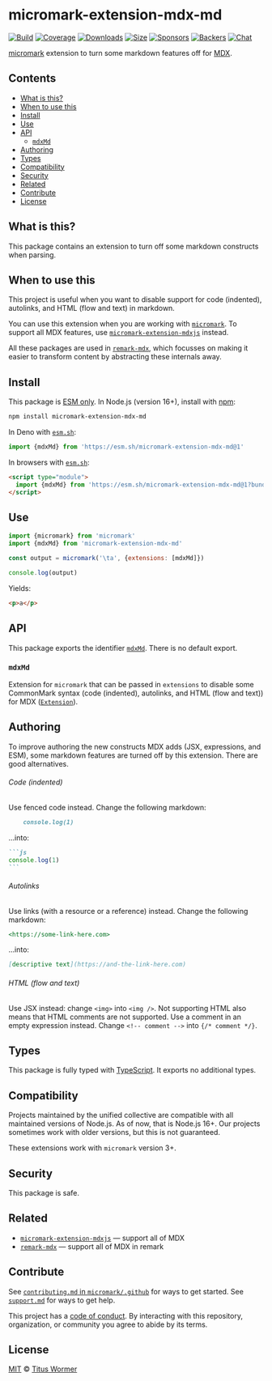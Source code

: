 # micromark-extension-mdx-md

[![Build][build-badge]][build]
[![Coverage][coverage-badge]][coverage]
[![Downloads][downloads-badge]][downloads]
[![Size][size-badge]][size]
[![Sponsors][sponsors-badge]][collective]
[![Backers][backers-badge]][collective]
[![Chat][chat-badge]][chat]

[micromark][] extension to turn some markdown features off for [MDX][mdxjs].

## Contents

*   [What is this?](#what-is-this)
*   [When to use this](#when-to-use-this)
*   [Install](#install)
*   [Use](#use)
*   [API](#api)
    *   [`mdxMd`](#mdxmd)
*   [Authoring](#authoring)
*   [Types](#types)
*   [Compatibility](#compatibility)
*   [Security](#security)
*   [Related](#related)
*   [Contribute](#contribute)
*   [License](#license)

## What is this?

This package contains an extension to turn off some markdown constructs when
parsing.

## When to use this

This project is useful when you want to disable support for code (indented),
autolinks, and HTML (flow and text) in markdown.

You can use this extension when you are working with [`micromark`][micromark].
To support all MDX features, use
[`micromark-extension-mdxjs`][micromark-extension-mdxjs] instead.

All these packages are used in [`remark-mdx`][remark-mdx], which focusses on
making it easier to transform content by abstracting these internals away.

## Install

This package is [ESM only][esm].
In Node.js (version 16+), install with [npm][]:

```sh
npm install micromark-extension-mdx-md
```

In Deno with [`esm.sh`][esmsh]:

```js
import {mdxMd} from 'https://esm.sh/micromark-extension-mdx-md@1'
```

In browsers with [`esm.sh`][esmsh]:

```html
<script type="module">
  import {mdxMd} from 'https://esm.sh/micromark-extension-mdx-md@1?bundle'
</script>
```

## Use

```js
import {micromark} from 'micromark'
import {mdxMd} from 'micromark-extension-mdx-md'

const output = micromark('\ta', {extensions: [mdxMd]})

console.log(output)
```

Yields:

```html
<p>a</p>
```

## API

This package exports the identifier [`mdxMd`][api-mdx-md].
There is no default export.

### `mdxMd`

Extension for `micromark` that can be passed in `extensions` to disable some
CommonMark syntax (code (indented), autolinks, and HTML (flow and text)) for
MDX ([`Extension`][micromark-extension]).

## Authoring

To improve authoring the new constructs MDX adds (JSX, expressions, and
ESM), some markdown features are turned off by this extension.
There are good alternatives.

###### Code (indented)

Use fenced code instead.
Change the following markdown:

```markdown
    console.log(1)
```

…into:

````markdown
```js
console.log(1)
```
````

###### Autolinks

Use links (with a resource or a reference) instead.
Change the following markdown:

```markdown
<https://some-link-here.com>
```

…into:

```markdown
[descriptive text](https://and-the-link-here.com)
```

###### HTML (flow and text)

Use JSX instead: change `<img>` into `<img />`.
Not supporting HTML also means that HTML comments are not supported.
Use a comment in an empty expression instead.
Change `<!-- comment -->` into `{/* comment */}`.

## Types

This package is fully typed with [TypeScript][].
It exports no additional types.

## Compatibility

Projects maintained by the unified collective are compatible with all maintained
versions of Node.js.
As of now, that is Node.js 16+.
Our projects sometimes work with older versions, but this is not guaranteed.

These extensions work with `micromark` version 3+.

## Security

This package is safe.

## Related

*   [`micromark-extension-mdxjs`][micromark-extension-mdxjs]
    — support all of MDX
*   [`remark-mdx`][remark-mdx]
    — support all of MDX in remark

## Contribute

See [`contributing.md` in `micromark/.github`][contributing] for ways to get
started.
See [`support.md`][support] for ways to get help.

This project has a [code of conduct][coc].
By interacting with this repository, organization, or community you agree to
abide by its terms.

## License

[MIT][license] © [Titus Wormer][author]

<!-- Definitions -->

[build-badge]: https://github.com/micromark/micromark-extension-mdx-md/workflows/main/badge.svg

[build]: https://github.com/micromark/micromark-extension-mdx-md/actions

[coverage-badge]: https://img.shields.io/codecov/c/github/micromark/micromark-extension-mdx-md.svg

[coverage]: https://codecov.io/github/micromark/micromark-extension-mdx-md

[downloads-badge]: https://img.shields.io/npm/dm/micromark-extension-mdx-md.svg

[downloads]: https://www.npmjs.com/package/micromark-extension-mdx-md

[size-badge]: https://img.shields.io/bundlephobia/minzip/micromark-extension-mdx-md.svg

[size]: https://bundlephobia.com/result?p=micromark-extension-mdx-md

[sponsors-badge]: https://opencollective.com/unified/sponsors/badge.svg

[backers-badge]: https://opencollective.com/unified/backers/badge.svg

[collective]: https://opencollective.com/unified

[chat-badge]: https://img.shields.io/badge/chat-discussions-success.svg

[chat]: https://github.com/micromark/micromark/discussions

[npm]: https://docs.npmjs.com/cli/install

[esmsh]: https://esm.sh

[license]: license

[author]: https://wooorm.com

[contributing]: https://github.com/micromark/.github/blob/main/contributing.md

[support]: https://github.com/micromark/.github/blob/main/support.md

[coc]: https://github.com/micromark/.github/blob/main/code-of-conduct.md

[esm]: https://gist.github.com/sindresorhus/a39789f98801d908bbc7ff3ecc99d99c

[typescript]: https://www.typescriptlang.org

[mdxjs]: https://mdxjs.com

[micromark]: https://github.com/micromark/micromark

[micromark-extension]: https://github.com/micromark/micromark#syntaxextension

[micromark-extension-mdxjs]: https://github.com/micromark/micromark-extension-mdxjs

[remark-mdx]: https://mdxjs.com/packages/remark-mdx/

[api-mdx-md]: #mdxmd
